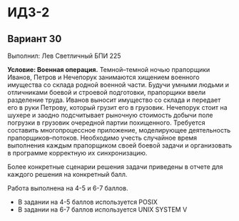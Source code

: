 # ИДЗ-2

## Вариант 30

Выполнил: Лев Светличный БПИ 225

**Условие: Военная операция.** 
Темной–темной ночью прапорщики Иванов, Петров и Нечепорук занимаются хищением военного имущества со склада родной военной части. 
Будучи умными людьми и отличниками боевой и строевой подготовки, прапорщики ввели разделение труда.
Иванов выносит имущество со склада и передает его в руки Петрову, который грузит его в грузовик. Нечепорук стоит на шухере и заодно подсчитывает рыночную стоимость добычи поле
погрузки в грузовик очередной партии похищенного.
Требуется составить многопроцессное приложение, моделирующее деятельность прапорщиков–потоков.
Необходимо учесть случайное время выполнения каждым прапорщиком своей боевой задачи и организовать в программе корректную их синхронизацию.

Более конкретные сценарии решения задачи приведены в отчете для каждого решения на конкретный балл.

Работа выполнена на 4-5 и 6-7 баллов.

- В задании на 4-5 баллов используется POSIX
- В задании на 6-7 баллов используется UNIX SYSTEM V
